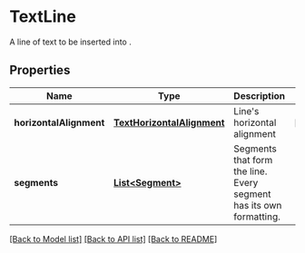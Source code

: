 ﻿
# TextLine
A line of text to be inserted into .

## Properties
Name | Type | Description | Notes
------------ | ------------- | ------------- | -------------
**horizontalAlignment** | [**TextHorizontalAlignment**](TextHorizontalAlignment.md) | Line's horizontal alignment | [optional]
**segments** | [**List&lt;Segment&gt;**](Segment.md) | Segments that form the line. Every segment has its own formatting. | 


[[Back to Model list]](../README.md#documentation-for-models) [[Back to API list]](../README.md#documentation-for-api-endpoints) [[Back to README]](../README.md)


